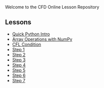 
Welcome to the CFD Online Lesson Repository

Lessons
-------

* [Quick Python Intro](http://nbviewer.ipython.org/urls/bitbucket.org/cfdpython/cfd-python-class/raw/master/lessons/00%2520-%2520Quick%2520Python%2520Intro.ipynb)
* [Array Operations with NumPy](http://nbviewer.ipython.org/urls/bitbucket.org/cfdpython/cfd-python-class/raw/master/lessons/00%2520-%2520Array%2520Operations%2520with%2520NumPy.ipynb)
* [CFL Condition](http://nbviewer.ipython.org/urls/bitbucket.org/cfdpython/cfd-python-class/raw/master/lessons/00%2520-%2520CFL%2520Condition.ipynb)
* [Step 1](http://nbviewer.ipython.org/urls/bitbucket.org/cfdpython/cfd-python-class/raw/master/lessons/01%2520-%2520Step%25201.ipynb)
* [Step 2](http://nbviewer.ipython.org/urls/bitbucket.org/cfdpython/cfd-python-class/raw/master/lessons/02%2520-%2520Step%25202.ipynb)
* [Step 3](http://nbviewer.ipython.org/urls/bitbucket.org/cfdpython/cfd-python-class/raw/master/lessons/03%2520-%2520Step%25203.ipynb)
* [Step 4](http://nbviewer.ipython.org/urls/bitbucket.org/cfdpython/cfd-python-class/raw/master/lessons/04%2520-%2520Step%25204.ipynb)
* [Step 5](http://nbviewer.ipython.org/urls/bitbucket.org/cfdpython/cfd-python-class/raw/master/lessons/05%2520-%2520Step%25205.ipynb)
* [Step 6](http://nbviewer.ipython.org/urls/bitbucket.org/cfdpython/cfd-python-class/raw/master/lessons/06%2520-%2520Step%25206.ipynb)
* [Step 7](http://nbviewer.ipython.org/urls/bitbucket.org/cfdpython/cfd-python-class/raw/master/lessons/07%2520-%2520Step%25207.ipynb)
